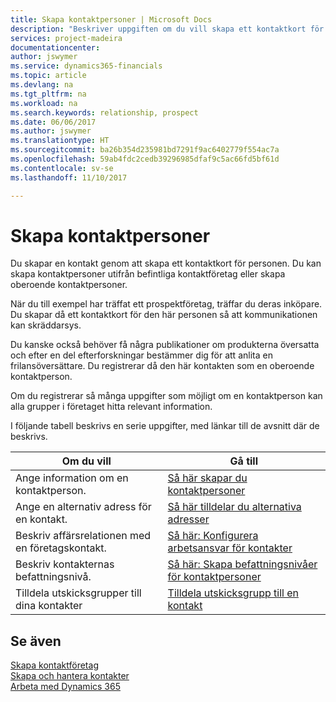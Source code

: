 ```yaml
---
title: Skapa kontaktpersoner | Microsoft Docs
description: "Beskriver uppgiften om du vill skapa ett kontaktkort för en person, t.ex. en potentiell kund eller leverantör som bidrar till att definiera relationen och skräddarsy kommunikationen."
services: project-madeira
documentationcenter: 
author: jswymer
ms.service: dynamics365-financials
ms.topic: article
ms.devlang: na
ms.tgt_pltfrm: na
ms.workload: na
ms.search.keywords: relationship, prospect
ms.date: 06/06/2017
ms.author: jswymer
ms.translationtype: HT
ms.sourcegitcommit: ba26b354d235981bd7291f9ac6402779f554ac7a
ms.openlocfilehash: 59ab4fdc2cedb39296985dfaf9c5ac66fd5bf61d
ms.contentlocale: sv-se
ms.lasthandoff: 11/10/2017

---
```

# <a name="creating-contact-persons"></a>Skapa kontaktpersoner
Du skapar en kontakt genom att skapa ett kontaktkort för personen. Du kan skapa kontaktpersoner utifrån befintliga kontaktföretag eller skapa oberoende kontaktpersoner.

När du till exempel har träffat ett prospektföretag, träffar du deras inköpare. Du skapar då ett kontaktkort för den här personen så att kommunikationen kan skräddarsys.

Du kanske också behöver få några publikationer om produkterna översatta och efter en del efterforskningar bestämmer dig för att anlita en frilansöversättare. Du registrerar då den här kontakten som en oberoende kontaktperson.

Om du registrerar så många uppgifter som möjligt om en kontaktperson kan alla grupper i företaget hitta relevant information.

I följande tabell beskrivs en serie uppgifter, med länkar till de avsnitt där de beskrivs.

| Om du vill | Gå till |
| --- | --- |
| Ange information om en kontaktperson. |[Så här skapar du kontaktpersoner](marketing-how-create-contact-persons.md) |
| Ange en alternativ adress för en kontakt. |[Så här tilldelar du alternativa adresser](marketing-how-assign-alternate-address.md) |
| Beskriv affärsrelationen med en företagskontakt. |[Så här: Konfigurera arbetsansvar för kontakter](marketing-job-responsibilities.md) |
| Beskriv kontakternas befattningsnivå. |[Så här: Skapa befattningsnivåer för kontaktpersoner](marketing-organizational-levels.md) |
| Tilldela utskicksgrupper till dina kontakter |[Tilldela utskicksgrupp till en kontakt](marketing-mailing-groups.md) |

## <a name="see-also"></a>Se även
[Skapa kontaktföretag](marketing-create-contact-companies.md)  
[Skapa och hantera kontakter]()  
[Arbeta med Dynamics 365](ui-work-product.md)

